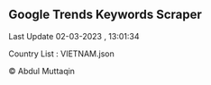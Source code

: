 

## Google Trends Keywords Scraper 
 
Last Update 02-03-2023 , 13:01:34

Country List :
VIETNAM.json



© Abdul Muttaqin 
